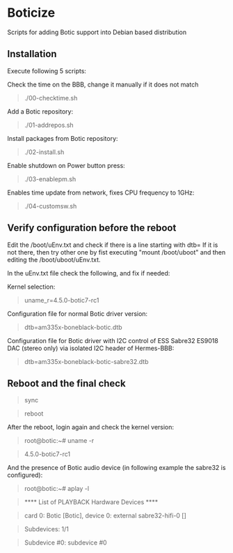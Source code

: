 # Boticize
Scripts for adding Botic support into Debian based distribution

## Installation
Execute following 5 scripts:

Check the time on the BBB, change it manually if it does not match

> ./00-checktime.sh

Add a Botic repository:

> ./01-addrepos.sh

Install packages from Botic repository:

> ./02-install.sh

Enable shutdown on Power button press:

> ./03-enablepm.sh

Enables time update from network, fixes CPU frequency to 1GHz:

> ./04-customsw.sh

## Verify configuration before the reboot

Edit the /boot/uEnv.txt and check if there is a line starting with dtb=
If it is not there, then try other one by fist executing "mount /boot/uboot" and then editing the /boot/uboot/uEnv.txt.

In the uEnv.txt file check the following, and fix if needed:

Kernel selection:

> uname_r=4.5.0-botic7-rc1

Configuration file for normal Botic driver version:

> dtb=am335x-boneblack-botic.dtb

 Configuration file for Botic driver with I2C control of ESS Sabre32 ES9018 DAC (stereo only) via isolated I2C header of Hermes-BBB:

> dtb=am335x-boneblack-botic-sabre32.dtb

## Reboot and the final check

> sync

> reboot

After the reboot, login again and check the kernel version:

> root@botic:~# uname -r

> 4.5.0-botic7-rc1

And the presence of Botic audio device (in following example the sabre32 is configured):

> root@botic:~# aplay -l

> **** List of PLAYBACK Hardware Devices ****

> card 0: Botic [Botic], device 0: external sabre32-hifi-0 []

>   Subdevices: 1/1

>   Subdevice #0: subdevice #0
